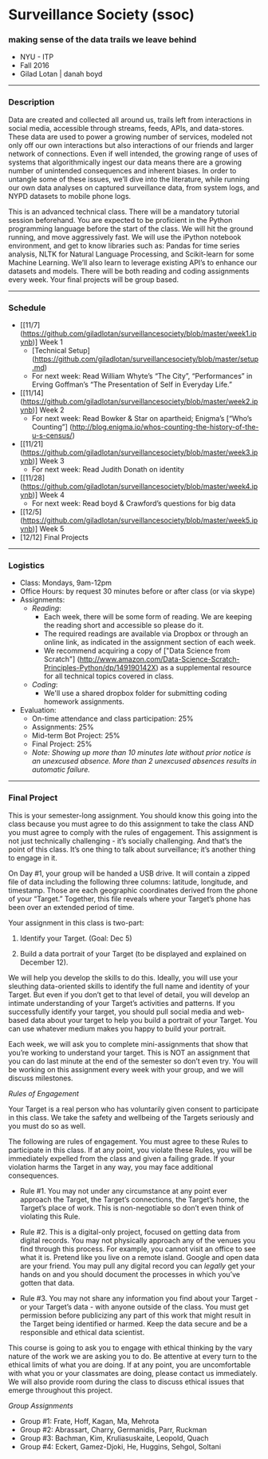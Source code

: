 # Surveillance Society (ssoc)
### making sense of the data trails we leave behind

- NYU - ITP
- Fall 2016
- Gilad Lotan | danah boyd

---
### Description
Data are created and collected all around us, trails left from interactions in social media, accessible through streams, feeds, APIs, and data-stores. These data are used to power a growing number of services, modeled not only off our own interactions but also interactions of our friends and larger network of connections. Even if well intended, the growing range of uses of systems that algorithmically ingest our data means there are a growing number of unintended consequences and inherent biases. In order to untangle some of these issues, we’ll dive into the literature, while running our own data analyses on captured surveillance data, from system logs, and NYPD datasets to mobile phone logs.

This is an advanced technical class. There will be a mandatory tutorial session beforehand. You are expected to be proficient in the Python programming language before the start of the class. We will hit the ground running, and move aggressively fast. We will use the iPython notebook environment, and get to know libraries such as: Pandas for time series analysis, NLTK for Natural Language Processing, and Scikit-learn for some Machine Learning. We’ll also learn to leverage existing API’s to enhance our datasets and models. There will be both reading and coding assignments every week. Your final projects will be group based.

---
### Schedule

- [[11/7] (https://github.com/giladlotan/surveillancesociety/blob/master/week1.ipynb)] Week 1
    - [Technical Setup] (https://github.com/giladlotan/surveillancesociety/blob/master/setup.md)
    - For next week: Read William Whyte’s “The City”, “Performances” in Erving Goffman’s “The Presentation of Self in Everyday Life.”
- [[11/14] (https://github.com/giladlotan/surveillancesociety/blob/master/week2.ipynb)] Week 2
    - For next week: Read Bowker & Star on apartheid; Enigma’s [“Who’s Counting”] (http://blog.enigma.io/whos-counting-the-history-of-the-u-s-census/)
- [[11/21] (https://github.com/giladlotan/surveillancesociety/blob/master/week3.ipynb)] Week 3
    - For next week: Read Judith Donath on identity
- [[11/28] (https://github.com/giladlotan/surveillancesociety/blob/master/week4.ipynb)] Week 4
    - For next week: Read boyd & Crawford’s questions for big data
- [[12/5] (https://github.com/giladlotan/surveillancesociety/blob/master/week5.ipynb)] Week 5
- [12/12] Final Projects

---
### Logistics
- Class: Mondays, 9am-12pm
- Office Hours: by request 30 minutes before or after class (or via skype)
- Assignments:
    - _Reading_:
        - Each week, there will be some form of reading. We are keeping the reading short and accessible so please do it.
        - The required readings are available via Dropbox or through an online link, as indicated in the assignment section of each week.
        - We recommend acquiring a copy of ["Data Science from Scratch"] (http://www.amazon.com/Data-Science-Scratch-Principles-Python/dp/149190142X) as a supplemental resource for all technical topics covered in class.
    - _Coding_:
        - We'll use a shared dropbox folder for submitting coding homework assignments.
- Evaluation:
  - On-time attendance and class participation: 25%
  - Assignments: 25%
  - Mid-term Bot Project: 25%
  - Final Project: 25%
  - _Note: Showing up more than 10 minutes late without prior notice is an unexcused absence. More than 2 unexcused absences results in automatic failure._

---
### Final Project

This is your semester-long assignment. You should know this going into the class because you must agree to do this assignment to take the class AND you must agree to comply with the rules of engagement. This assignment is not just technically challenging - it’s socially challenging. And that’s the point of this class.  It’s one thing to talk about surveillance; it’s another thing to engage in it.

On Day #1, your group will be handed a USB drive. It will contain a zipped file of data including the following three columns: latitude, longitude, and timestamp. Those are each geographic coordinates derived from the phone of your “Target.”  Together, this file reveals where your Target’s phone has been over an extended period of time.

Your assignment in this class is two-part:

1) Identify your Target. (Goal: Dec 5)

2) Build a data portrait of your Target (to be displayed and explained on December 12).

We will help you develop the skills to do this.  Ideally, you will use your sleuthing data-oriented skills to identify the full name and identity of your Target. But even if you don’t get to that level of detail, you will develop an intimate understanding of your Target’s activities and patterns.  If you successfully identify your target, you should pull social media and web-based data about your target to help you build a portrait of your Target. You can use whatever medium makes you happy to build your portrait.

Each week, we will ask you to complete mini-assignments that show that you’re working to understand your target. This is NOT an assignment that you can do last minute at the end of the semester so don’t even try. You will be working on this assignment every week with your group, and we will discuss milestones.

*Rules of Engagement*

Your Target is a real person who has voluntarily given consent to participate in this class. We take the safety and wellbeing of the Targets seriously and you must do so as well. 

The following are rules of engagement. You must agree to these Rules to participate in this class. If at any point, you violate these Rules, you will be immediately expelled from the class and given a failing grade. If your violation harms the Target in any way, you may face additional consequences.

- Rule #1. You may not under any circumstance at any point ever approach the Target, the Target’s connections, the Target’s home, the Target’s place of work. This is non-negotiable so don’t even think of violating this Rule.

- Rule #2. This is a digital-only project, focused on getting data from digital records. You may not physically approach any of the venues you find through this process. For example, you cannot visit an office to see what it is. Pretend like you live on a remote island.  Google and open data are your friend.  You may pull any digital record you can *legally* get your hands on and you should document the processes in which you’ve gotten that data. 

- Rule #3. You may not share any information you find about your Target - or your Target’s data - with anyone outside of the class. You must get permission before publicizing any part of this work that might result in the Target being identified or harmed. Keep the data secure and be a responsible and ethical data scientist. 

This course is going to ask you to engage with ethical thinking by the vary nature of the work we are asking you to do. Be attentive at every turn to the ethical limits of what you are doing. If at any point, you are uncomfortable with what you or your classmates are doing, please contact us immediately.  We will also provide room during the class to discuss ethical issues that emerge throughout this project.


*Group Assignments*

- Group #1: Frate, Hoff, Kagan, Ma, Mehrota
- Group #2: Abrassart, Charry, Germanidis, Parr, Ruckman
- Group #3: Bachman, Kim, Kruliasuskaite, Leopold, Quach
- Group #4: Eckert, Gamez-Djoki, He, Huggins, Sehgol, Soltani
